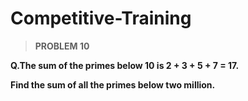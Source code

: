 # Competitive-Training
> **PROBLEM 10**

**Q.The sum of the primes below 10 is 2 + 3 + 5 + 7 = 17.**

**Find the sum of all the primes below two million.**
